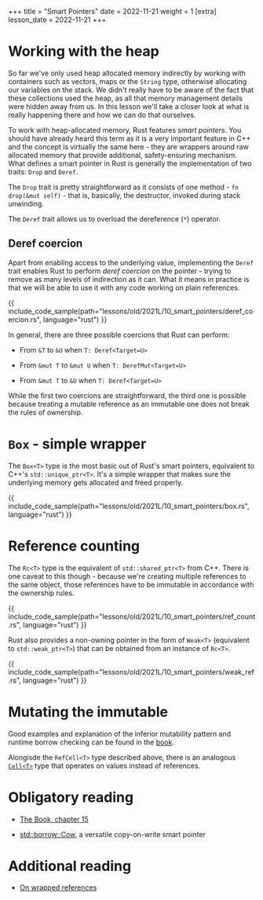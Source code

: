 +++
title = "Smart Pointers"
date = 2022-11-21
weight = 1
[extra]
lesson_date = 2022-11-21
+++

# Working with the heap

So far we've only used heap allocated memory indirectly by working with containers such as vectors, maps or the `String` type, otherwise allocating our variables on the stack. We didn't really have to be aware of the fact that these collections used the heap, as all that memory management details were hidden away from us. In this lesson we'll take a closer look at what is really happening there and how we can do that ourselves.

To work with heap-allocated memory, Rust features _smart pointers_. You should have already heard this term as it is a very important feature in C++ and the concept is virtually the same here - they are wrappers around raw allocated memory that provide additional, safety-ensuring mechanism. What defines a smart pointer in Rust is generally the implementation of two traits: `Drop` and `Deref`.

The `Drop` trait is pretty straightforward as it consists of one method - `fn drop(&mut self)` - that is, basically, the destructor, invoked during stack unwinding.

The `Deref` trait allows us to overload the dereference (`*`) operator.

## Deref coercion

Apart from enabling access to the underlying value, implementing the `Deref` trait enables Rust to perform _deref coercion_ on the pointer - trying to remove as many levels of indirection as it can. What it means in practice is that we will be able to use it with any code working on plain references.

{{ include_code_sample(path="lessons/old/2021L/10_smart_pointers/deref_coercion.rs", language="rust") }}

In general, there are three possible coercions that Rust can perform:

- From `&T` to `&U` when `T: Deref<Target=U>`

- From `&mut T` to `&mut U` when `T: DerefMut<Target=U>`

- From `&mut T` to `&U` when `T: Deref<Target=U>`

While the first two coercions are straightforward, the third one is possible because treating a mutable reference as an immutable one does not break the rules of ownership.

# `Box` - simple wrapper

The `Box<T>` type is the most basic out of Rust's smart pointers, equivalent to C++'s `std::unique_ptr<T>`. It's a simple wrapper that makes sure the underlying memory gets allocated and freed properly.

{{ include_code_sample(path="lessons/old/2021L/10_smart_pointers/box.rs", language="rust") }}

# Reference counting

The `Rc<T>` type is the equivalent of `std::shared_ptr<T>` from C++. There is one caveat to this though - because we're creating multiple references to the same object, those references have to be immutable in accordance with the ownership rules.

{{ include_code_sample(path="lessons/old/2021L/10_smart_pointers/ref_count.rs", language="rust") }}

Rust also provides a non-owning pointer in the form of `Weak<T>` (equivalent to `std::weak_ptr<T>`) that can be obtained from an instance of `Rc<T>`.

{{ include_code_sample(path="lessons/old/2021L/10_smart_pointers/weak_ref.rs", language="rust") }}

# Mutating the immutable

Good examples and explanation of the inferior mutability pattern and runtime borrow checking can be found in the [book](https://doc.rust-lang.org/book/ch15-05-interior-mutability.html).

Alongisde the `RefCell<T>` type described above, there is an analogous [`Cell<T>`](https://doc.rust-lang.org/std/cell/struct.Cell.html) type that operates on values instead of references.

# Obligatory reading

- [The Book, chapter 15](https://doc.rust-lang.org/book/ch15-00-smart-pointers.html)

- [std::borrow::Cow](https://doc.rust-lang.org/std/borrow/enum.Cow.html), a versatile copy-on-write smart pointer

# Additional reading

- [On wrapped references](https://www.fpcomplete.com/blog/rust-asref-asderef/)
